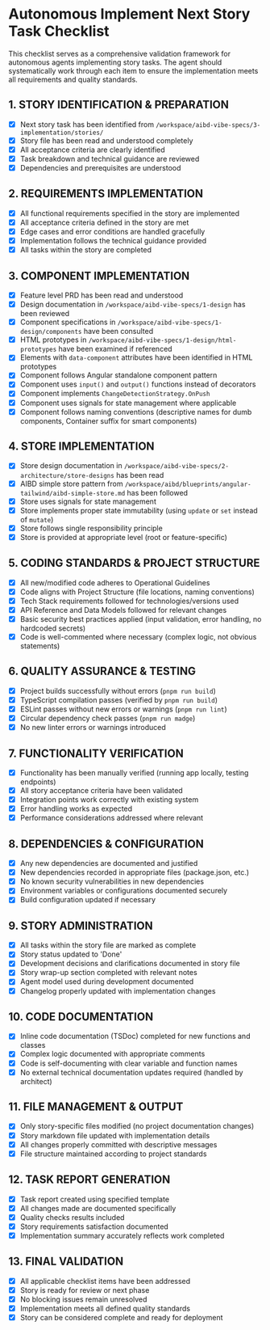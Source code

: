 # Autonomous Implement Next Story Task Checklist

This checklist serves as a comprehensive validation framework for autonomous agents implementing story tasks. The agent should systematically work through each item to ensure the implementation meets all requirements and quality standards.

## 1. STORY IDENTIFICATION & PREPARATION

- [x] Next story task has been identified from `/workspace/aibd-vibe-specs/3-implementation/stories/`
- [x] Story file has been read and understood completely
- [x] All acceptance criteria are clearly identified
- [x] Task breakdown and technical guidance are reviewed
- [x] Dependencies and prerequisites are understood

## 2. REQUIREMENTS IMPLEMENTATION

- [x] All functional requirements specified in the story are implemented
- [x] All acceptance criteria defined in the story are met
- [x] Edge cases and error conditions are handled gracefully
- [x] Implementation follows the technical guidance provided
- [x] All tasks within the story are completed

## 3. COMPONENT IMPLEMENTATION

- [x] Feature level PRD has been read and understood
- [x] Design documentation in `/workspace/aibd-vibe-specs/1-design` has been reviewed
- [x] Component specifications in `/workspace/aibd-vibe-specs/1-design/components` have been consulted
- [x] HTML prototypes in `/workspace/aibd-vibe-specs/1-design/html-prototypes` have been examined if referenced
- [x] Elements with `data-component` attributes have been identified in HTML prototypes
- [x] Component follows Angular standalone component pattern
- [x] Component uses `input()` and `output()` functions instead of decorators
- [x] Component implements `ChangeDetectionStrategy.OnPush`
- [x] Component uses signals for state management where applicable
- [x] Component follows naming conventions (descriptive names for dumb components, Container suffix for smart components)

## 4. STORE IMPLEMENTATION

- [x] Store design documentation in `/workspace/aibd-vibe-specs/2-architecture/store-designs` has been read
- [x] AIBD simple store pattern from `/workspace/aibd/blueprints/angular-tailwind/aibd-simple-store.md` has been followed
- [x] Store uses signals for state management
- [x] Store implements proper state immutability (using `update` or `set` instead of `mutate`)
- [x] Store follows single responsibility principle
- [x] Store is provided at appropriate level (root or feature-specific)

## 5. CODING STANDARDS & PROJECT STRUCTURE

- [x] All new/modified code adheres to Operational Guidelines
- [x] Code aligns with Project Structure (file locations, naming conventions)
- [x] Tech Stack requirements followed for technologies/versions used
- [x] API Reference and Data Models followed for relevant changes
- [x] Basic security best practices applied (input validation, error handling, no hardcoded secrets)
- [x] Code is well-commented where necessary (complex logic, not obvious statements)

## 6. QUALITY ASSURANCE & TESTING

- [x] Project builds successfully without errors (`pnpm run build`)
- [x] TypeScript compilation passes (verified by `pnpm run build`)
- [x] ESLint passes without new errors or warnings (`pnpm run lint`)
- [x] Circular dependency check passes (`pnpm run madge`)
- [x] No new linter errors or warnings introduced

## 7. FUNCTIONALITY VERIFICATION

- [x] Functionality has been manually verified (running app locally, testing endpoints)
- [x] All story acceptance criteria have been validated
- [x] Integration points work correctly with existing system
- [x] Error handling works as expected
- [x] Performance considerations addressed where relevant

## 8. DEPENDENCIES & CONFIGURATION

- [x] Any new dependencies are documented and justified
- [x] New dependencies recorded in appropriate files (package.json, etc.)
- [x] No known security vulnerabilities in new dependencies
- [x] Environment variables or configurations documented securely
- [x] Build configuration updated if necessary

## 9. STORY ADMINISTRATION

- [x] All tasks within the story file are marked as complete
- [x] Story status updated to 'Done'
- [x] Development decisions and clarifications documented in story file
- [x] Story wrap-up section completed with relevant notes
- [x] Agent model used during development documented
- [x] Changelog properly updated with implementation changes

## 10. CODE DOCUMENTATION

- [x] Inline code documentation (TSDoc) completed for new functions and classes
- [x] Complex logic documented with appropriate comments
- [x] Code is self-documenting with clear variable and function names
- [x] No external technical documentation updates required (handled by architect)

## 11. FILE MANAGEMENT & OUTPUT

- [x] Only story-specific files modified (no project documentation changes)
- [x] Story markdown file updated with implementation details
- [x] All changes properly committed with descriptive messages
- [x] File structure maintained according to project standards

## 12. TASK REPORT GENERATION

- [x] Task report created using specified template
- [x] All changes made are documented specifically
- [x] Quality checks results included
- [x] Story requirements satisfaction documented
- [x] Implementation summary accurately reflects work completed

## 13. FINAL VALIDATION

- [x] All applicable checklist items have been addressed
- [x] Story is ready for review or next phase
- [x] No blocking issues remain unresolved
- [x] Implementation meets all defined quality standards
- [x] Story can be considered complete and ready for deployment

